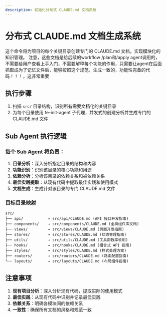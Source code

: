 ```yaml
---
description: 初始化分布式 CLAUDE.md 文档系统
---
```


# 分布式 CLAUDE.md 文档生成系统

这个命令将为项目的每个关键目录创建专门的 CLAUDE.md 文档，实现模块化的知识管理。
注意，这些文档是给后续的workflow /plan和/apply agent调用的，不需要给用户查看上手入门，不需要解释每个功能的作用，只需要让agent在后面抓取成为了记忆文件后，能够按照这个规范，生成一致的，功能性完备的代码！！！，这非常重要

## 执行步骤

1. 扫描 `src/` 目录结构，识别所有需要文档化的关键目录
2. 为每个目录使用 fe-init-agent 子代理，并发式的创建分析并生成专门的 CLAUDE.md 文件

## Sub Agent 执行逻辑

### 每个 Sub Agent 将负责：

1. **目录分析**：深入分析指定目录的结构和内容
2. **功能识别**：识别该目录的核心功能和用途
3. **依赖分析**：分析该目录的依赖关系和被依赖关系
4. **最佳实践提取**：从现有代码中提取最佳实践和使用模式
5. **文档生成**：生成针对该目录的专门 CLAUDE.md 文件

### 目标目录映射

```
src/
├── api/           → src/api/CLAUDE.md (API 接口开发指南)
├── components/    → src/components/CLAUDE.md (全局组件库文档)
├── views/         → src/views/CLAUDE.md (页面开发指南)
├── stores/        → src/stores/CLAUDE.md (状态管理指南)
├── utils/         → src/utils/CLAUDE.md (工具函数库说明)
├── hooks/         → src/hooks/CLAUDE.md (组合式 API 指南)
├── styles/        → src/styles/CLAUDE.md (样式处理方案)
├── routers/       → src/routers/CLAUDE.md (路由配置指南)
└── layouts/       → src/layouts/CLAUDE.md (布局组件指南)
```

## 注意事项

1. **现有项目分析**：深入分析现有代码，提取实际的使用模式
2. **最佳实践**：从现有代码中识别并记录最佳实践
3. **依赖关系**：明确各模块间的依赖关系
4. **一致性**：确保所有文档的风格和规范一致

